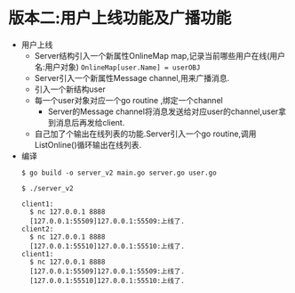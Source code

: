# 版本二:用户上线功能及广播功能
- 用户上线
  - Server结构引入一个新属性OnlineMap map,记录当前哪些用户在线(用户名:用户对象)
   `OnlineMap[user.Name] = userOBJ`
  - Server引入一个新属性Message channel,用来广播消息.
  - 引入一个新结构user
  - 每一个user对象对应一个go routine ,绑定一个channel
    - Server的Message channel将消息发送给对应user的channel,user拿到消息后再发给client.
  - 自己加了个输出在线列表的功能.Server引入一个go routine,调用ListOnline()循环输出在线列表.
- 编译
  ```
  $ go build -o server_v2 main.go server.go user.go 
  ```
  ```
  $ ./server_v2 

  client1:
    $ nc 127.0.0.1 8888
    [127.0.0.1:55509]127.0.0.1:55509:上线了.
  client2:
    $ nc 127.0.0.1 8888
    [127.0.0.1:55510]127.0.0.1:55510:上线了.
  client1:
    $ nc 127.0.0.1 8888
    [127.0.0.1:55509]127.0.0.1:55509:上线了.
    [127.0.0.1:55510]127.0.0.1:55510:上线了.
  ```
